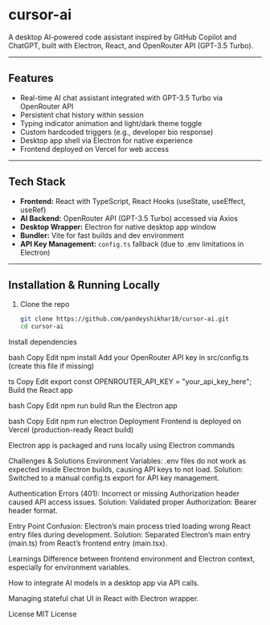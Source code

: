 # cursor-ai

A desktop AI-powered code assistant inspired by GitHub Copilot and ChatGPT, built with Electron, React, and OpenRouter API (GPT-3.5 Turbo).

---

## Features

- Real-time AI chat assistant integrated with GPT-3.5 Turbo via OpenRouter API  
- Persistent chat history within session  
- Typing indicator animation and light/dark theme toggle  
- Custom hardcoded triggers (e.g., developer bio response)  
- Desktop app shell via Electron for native experience  
- Frontend deployed on Vercel for web access  

---

## Tech Stack

- **Frontend:** React with TypeScript, React Hooks (useState, useEffect, useRef)  
- **AI Backend:** OpenRouter API (GPT-3.5 Turbo) accessed via Axios  
- **Desktop Wrapper:** Electron for native desktop app window  
- **Bundler:** Vite for fast builds and dev environment  
- **API Key Management:** `config.ts` fallback (due to .env limitations in Electron)  

---

## Installation & Running Locally

1. Clone the repo  
   ```bash
   git clone https://github.com/pandeyshikhar18/cursor-ai.git
   cd cursor-ai
Install dependencies

bash
Copy
Edit
npm install
Add your OpenRouter API key in src/config.ts (create this file if missing)

ts
Copy
Edit
export const OPENROUTER_API_KEY = "your_api_key_here";
Build the React app

bash
Copy
Edit
npm run build
Run the Electron app

bash
Copy
Edit
npm run electron
Deployment
Frontend is deployed on Vercel (production-ready React build)

Electron app is packaged and runs locally using Electron commands

Challenges & Solutions
Environment Variables: .env files do not work as expected inside Electron builds, causing API keys to not load.
Solution: Switched to a manual config.ts export for API key management.

Authentication Errors (401): Incorrect or missing Authorization header caused API access issues.
Solution: Validated proper Authorization: Bearer <key> header format.

Entry Point Confusion: Electron’s main process tried loading wrong React entry files during development.
Solution: Separated Electron’s main entry (main.ts) from React’s frontend entry (main.tsx).

Learnings
Difference between frontend environment and Electron context, especially for environment variables.

How to integrate AI models in a desktop app via API calls.

Managing stateful chat UI in React with Electron wrapper.

License
MIT License


 

